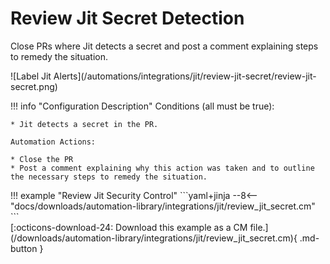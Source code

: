 # Review Jit Secret Detection
Close PRs where Jit detects a secret and post a comment explaining steps to remedy the situation.

<div class="automationImage" markdown="1">
![Label Jit Alerts](/automations/integrations/jit/review-jit-secret/review-jit-secret.png)
</div>
<div class="automationDescription" markdown="1">

!!! info "Configuration Description"
    Conditions (all must be true):

    * Jit detects a secret in the PR.

    Automation Actions:

    * Close the PR
    * Post a comment explaining why this action was taken and to outline the necessary steps to remedy the situation.
</div>
<div class="automationExample" markdown="1">
!!! example "Review Jit Security Control"
    ```yaml+jinja
    --8<-- "docs/downloads/automation-library/integrations/jit/review_jit_secret.cm"
    ```
    <div class="result" markdown>
      <span>
      [:octicons-download-24: Download this example as a CM file.](/downloads/automation-library/integrations/jit/review_jit_secret.cm){ .md-button }
      </span>
    </div>
</div>
